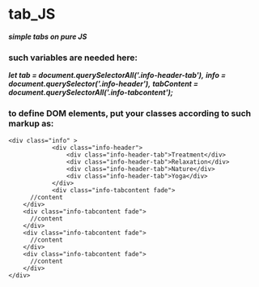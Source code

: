 # tab_JS
***simple tabs on pure JS***

### such variables are needed here:

***let tab = document.querySelectorAll('.info-header-tab'),***
***info = document.querySelector('.info-header'),***
***tabContent = document.querySelectorAll('.info-tabcontent');***

### to define DOM elements, put your classes according to such markup as:

    <div class="info" >
				<div class="info-header">
					<div class="info-header-tab">Treatment</div>
					<div class="info-header-tab">Relaxation</div>
					<div class="info-header-tab">Nature</div>
					<div class="info-header-tab">Yoga</div>
				</div>
				<div class="info-tabcontent fade">
          //content
        </div>
        <div class="info-tabcontent fade">
          //content
        </div>
        <div class="info-tabcontent fade">
          //content
        </div>
        <div class="info-tabcontent fade">
          //content
        </div>
    </div>
